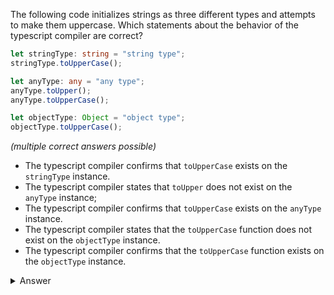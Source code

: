 The following code initializes strings as three different types and attempts to make them uppercase. Which statements about the behavior of the typescript compiler are correct?

``` typescript
let stringType: string = "string type";
stringType.toUpperCase();

let anyType: any = "any type";
anyType.toUpper();
anyType.toUpperCase();

let objectType: Object = "object type";
objectType.toUpperCase();
``` 

_(multiple correct answers possible)_

- The typescript compiler confirms that `toUpperCase` exists on the `stringType` instance.
- The typescript compiler states that `toUpper` does not exist on the `anyType` instance;
- The typescript compiler confirms that `toUpperCase` exists on the `anyType` instance.
- The typescript compiler states that the `toUpperCase` function does not exist on the `objectType` instance.
- The typescript compiler confirms that the `toUpperCase` function exists on the `objectType` instance.

<details><summary>Answer</summary>

> - The typescript compiler confirms that `toUpperCase` exists on the `stringType` instance.
> - The typescript compiler states that the `toUpperCase` function does not exist on the `objectType` instance.

</details>
